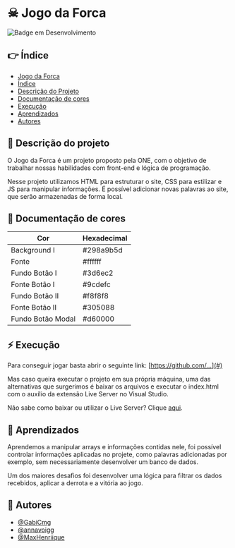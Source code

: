 
# ☠ Jogo da Forca
![Badge em Desenvolvimento](http://img.shields.io/static/v1?label=STATUS&message=EM%20DESENVOLVIMENTO&color=GREEN&style=for-the-badge)

## 👉 Índice 

* [Jogo da Forca](#-jogo-da-forca)
* [Índice](#-índice)
* [Descrição do Projeto](#-descrição-do-projeto)
* [Documentação de cores](#-documentação-de-cores)
* [Execução](#-execução)
* [Aprendizados](#-aprendizados)
* [Autores](#-autores)

## 💬 Descrição do projeto

O Jogo da Forca é um projeto proposto pela ONE, com o objetivo de trabalhar nossas habilidades com front-end e lógica de programação.

Nesse projeto utilizamos HTML para estruturar o site, CSS para estilizar e JS para manipular informações. É possível adicionar novas palavras ao site, que serão armazenadas de forma local.

## 🎨 Documentação de cores

| Cor               | Hexadecimal                                                |
| ----------------- | ---------------------------------------------------------------- |
| Background I       | #298a9b5d |
| Fonte       |  #ffffff |
| Fundo Botão I       |  #3d6ec2 |
| Fonte Botão I       | #9cdefc |
| Fundo Botão II       | #f8f8f8 |
| Fonte Botão II       | #305088 |
| Fundo Botão Modal       | #d60000 |

## ⚡ Execução

Para conseguir jogar basta abrir o seguinte link: [https://github.com/...](#)

Mas caso queira executar o projeto em sua própria máquina, uma das alternativas que surgerimos é baixar os arquivos e executar o index.html com o auxílio da extensão Live Server no Visual Studio.

Não sabe como baixar ou utilizar o Live Server? Clique [aqui](https://www.freecodecamp.org/portuguese/news/live-server-no-vs-code-como-atualizar-automaticamente-o-seu-navegador-com-essa-extensao-simples/#:~:text=Primeiro%2C%20instale%20o%20VS%20Code&text=Do%20contr%C3%A1rio%2C%20baixe%2Do%20do,do%20editor%20(em%20ingl%C3%AAs).&text=Ao%20clicar%20nele%2C%20aparecer%C3%A1%20uma,Digite%20%22live%20server%22%20nela.&text=Clique%20no%20bot%C3%A3o%20Install%20(Instalar)%20e%20instale%20a%20extens%C3%A3o.).

## 🤔 Aprendizados

Aprendemos a manipular arrays e informações contidas nele, foi possível controlar informações aplicadas no projete, como palavras adicionadas por exemplo, sem necessariamente desenvolver um banco de dados.

Um dos maiores desafios foi desenvolver uma lógica para filtrar os dados recebidos, aplicar a derrota e a vitória ao jogo.

## 👥 Autores

- [@GabiCmg](https://github.com/GabiCmg)
- [@annavoigg](https://github.com/annavoigg)
- [@MaxHenriique](https://github.com/MaxHenriique)
